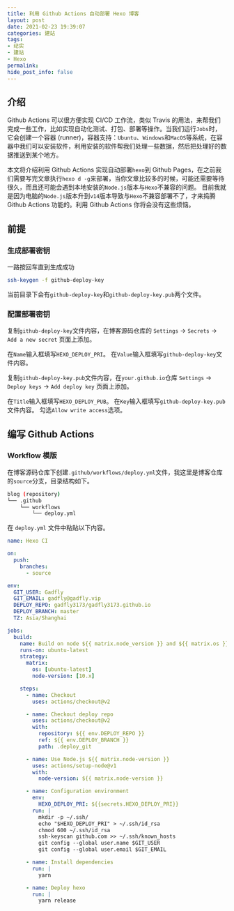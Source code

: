 ```yaml
---
title: 利用 Github Actions 自动部署 Hexo 博客
layout: post
date: 2021-02-23 19:39:07
categories: 建站
tags:
- 纪实
- 建站
- Hexo
permalink:
hide_post_info: false
---
```

## 介绍

Github Actions 可以很方便实现 CI/CD 工作流，类似 Travis 的用法，来帮我们完成一些工作，比如实现自动化测试、打包、部署等操作。当我们运行`Jobs`时，它会创建一个容器 (runner)，容器支持：`Ubuntu`、`Windows`和`MacOS`等系统，在容器中我们可以安装软件，利用安装的软件帮我们处理一些数据，然后把处理好的数据推送到某个地方。

本文将介绍利用 Github Actions 实现自动部署`hexo`到 Github Pages，在之前我们需要写完文章执行`hexo d -g`来部署，当你文章比较多的时候，可能还需要等待很久，而且还可能会遇到本地安装的`Node.js`版本与`Hexo`不兼容的问题。
目前我就是因为电脑的`Node.js`版本升到`v14`版本导致与`Hexo`不兼容部署不了，才来捣腾 Github Actions 功能的。利用 Github Actions 你将会没有这些烦恼。

## 前提

### 生成部署密钥

一路按回车直到生成成功

```bash
ssh-keygen -f github-deploy-key
```

当前目录下会有`github-deploy-key`和`github-deploy-key.pub`两个文件。

### 配置部署密钥

复制`github-deploy-key`文件内容，在博客源码仓库的 `Settings` -> `Secrets` -> `Add a new secret` 页面上添加。

在`Name`输入框填写`HEXO_DEPLOY_PRI`。
在`Value`输入框填写`github-deploy-key`文件内容。

复制`github-deploy-key.pub`文件内容，在`your.github.io`仓库 `Settings` -> `Deploy keys` -> `Add deploy key` 页面上添加。

在`Title`输入框填写`HEXO_DEPLOY_PUB`。
在`Key`输入框填写`github-deploy-key.pub`文件内容。
勾选`Allow write access`选项。

## 编写 Github Actions

### Workflow 模版

在博客源码仓库下创建`.github/workflows/deploy.yml`文件，我这里是博客仓库的`source`分支，目录结构如下。

```bash
blog (repository)
└── .github
    └── workflows
        └── deploy.yml
```

在 `deploy.yml` 文件中粘贴以下内容。

```yaml
name: Hexo CI

on:
  push:
    branches:
      - source

env:
  GIT_USER: Gadfly
  GIT_EMAIL: gadfly@gadfly.vip
  DEPLOY_REPO: gadfly3173/gadfly3173.github.io
  DEPLOY_BRANCH: master
  TZ: Asia/Shanghai

jobs:
  build:
    name: Build on node ${{ matrix.node_version }} and ${{ matrix.os }}
    runs-on: ubuntu-latest
    strategy:
      matrix:
        os: [ubuntu-latest]
        node-version: [10.x]

    steps:
      - name: Checkout
        uses: actions/checkout@v2

      - name: Checkout deploy repo
        uses: actions/checkout@v2
        with:
          repository: ${{ env.DEPLOY_REPO }}
          ref: ${{ env.DEPLOY_BRANCH }}
          path: .deploy_git

      - name: Use Node.js ${{ matrix.node-version }}
        uses: actions/setup-node@v1
        with:
          node-version: ${{ matrix.node-version }}

      - name: Configuration environment
        env:
          HEXO_DEPLOY_PRI: ${{secrets.HEXO_DEPLOY_PRI}}
        run: |
          mkdir -p ~/.ssh/
          echo "$HEXO_DEPLOY_PRI" > ~/.ssh/id_rsa
          chmod 600 ~/.ssh/id_rsa
          ssh-keyscan github.com >> ~/.ssh/known_hosts
          git config --global user.name $GIT_USER
          git config --global user.email $GIT_EMAIL

      - name: Install dependencies
        run: |
          yarn

      - name: Deploy hexo
        run: |
          yarn release
```
